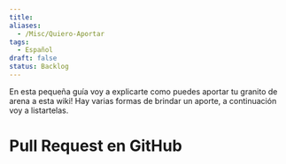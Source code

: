 ```yaml
---
title: 
aliases:
  - /Misc/Quiero-Aportar
tags:
  - Español
draft: false
status: Backlog
---
```

En esta pequeña guía voy a explicarte como puedes aportar tu granito de arena a esta wiki!
Hay varias formas de brindar un aporte, a continuación voy a listartelas.

# Pull Request en GitHub
